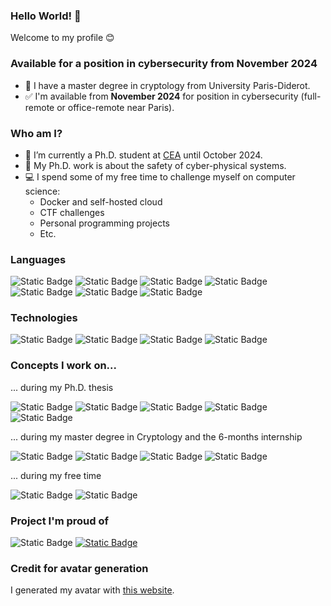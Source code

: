 ### Hello World! 👋

<!--
**groumage/groumage** is a ✨ _special_ ✨ repository because its `README.md` (this file) appears on your GitHub profile.

Here are some ideas to get you started:

- 🔭 I’m currently working on ...
- 🌱 I’m currently learning ...
- 👯 I’m looking to collaborate on ...
- 🤔 I’m looking for help with ...
- 💬 Ask me about ...
- 📫 How to reach me: ...
- 😄 Pronouns: ...
- ⚡ Fun fact: ...
-->

Welcome to my profile :blush:

### Available for a position in cybersecurity from November 2024

- :pencil: I have a master degree in cryptology from University Paris-Diderot.
- :white_check_mark: I'm available from **November 2024** for position in cybersecurity (full-remote or office-remote near Paris).

### Who am I?

- :pushpin: I’m currently a Ph.D. student at [CEA](https://www.cea.fr/english) until October 2024.
- :telescope: My Ph.D. work is about the safety of cyber-physical systems.
- :computer: I spend some of my free time to challenge myself on computer science:
    - Docker and self-hosted cloud
    - CTF challenges
    - Personal programming projects
    - Etc.



### Languages

![Static Badge](https://img.shields.io/badge/C-000)
![Static Badge](https://img.shields.io/badge/Java-000)
![Static Badge](https://img.shields.io/badge/Python-000?logo=python)
![Static Badge](https://img.shields.io/badge/PariGP-000)
![Static Badge](https://img.shields.io/badge/OCamL-000?logo=ocaml)
![Static Badge](https://img.shields.io/badge/SQL-000)
![Static Badge](https://img.shields.io/badge/Latex-000?logo=latex)

### Technologies

![Static Badge](https://img.shields.io/badge/Docker-000?logo=docker)
![Static Badge](https://img.shields.io/badge/Synology_DSM-000?logo=synology)
![Static Badge](https://img.shields.io/badge/Git-000?logo=git)
![Static Badge](https://img.shields.io/badge/WordPress-000?logo=wordpress)

### Concepts I work on...

... during my Ph.D. thesis

![Static Badge](https://img.shields.io/badge/Graph_Theory-000)
![Static Badge](https://img.shields.io/badge/Embedded_Systems-000)
![Static Badge](https://img.shields.io/badge/Real_Time_Systems-000)
![Static Badge](https://img.shields.io/badge/Dataflow_Formalism-000)
![Static Badge](https://img.shields.io/badge/Conceptual_Modelisation-000)

... during my master degree in Cryptology and the 6-months internship

![Static Badge](https://img.shields.io/badge/Algebra-000)
![Static Badge](https://img.shields.io/badge/Cryptography-000)
![Static Badge](https://img.shields.io/badge/Cryptanalysis-000)
![Static Badge](https://img.shields.io/badge/Blockchain-000)

... during my free time

![Static Badge](https://img.shields.io/badge/Cloud_Computing-000)
![Static Badge](https://img.shields.io/badge/Offensive_Secuciry-000)


### Project I'm proud of

![Static Badge](https://img.shields.io/badge/PolyNom-000?logo=letsencrypt&link=https%3A%2F%2Fgithub.com%2Fgroumage%2FPolynomArithmetic)
[![Static Badge](https://img.shields.io/badge/BazAds-000?logo=Dropbox&link=%3Ca%20hrtef%3D%22https%3A%2F%2Fgithub.com%2Fgroumage%2FBazAds%22%3E%3C%2Fa%3E)](https://github.com/groumage/BazAds)

### Credit for avatar generation

I generated my avatar with [this website](https://getavataaars.com/).
